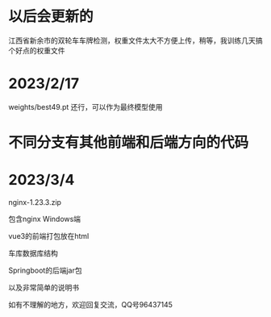 # 以后会更新的
江西省新余市的双轮车车牌检测，权重文件太大不方便上传，稍等，我训练几天搞个好点的权重文件

# 2023/2/17
weights/best49.pt 还行，可以作为最终模型使用

# 不同分支有其他前端和后端方向的代码

# 2023/3/4
nginx-1.23.3.zip

包含nginx Windows端 

vue3的前端打包放在html

车库数据库结构

Springboot的后端jar包

以及非常简单的说明书


如有不理解的地方，欢迎回复交流，QQ号96437145
